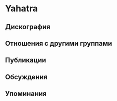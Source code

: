 # Yahatra



## Дискография


## Отношения с другими группами


## Публикации


## Обсуждения


## Упоминания

